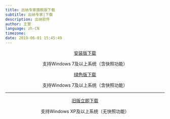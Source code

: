 ```yaml
---
title: 出纳专家旗舰版下载
subtitle: 出纳专家|下载
description: 出纳软件
author: 王慧
language: zh-CN
timezone:
date: 2019-06-01 15:45:49
---
```



<div style ="clear:both" align="center">
        <a href="http://oss.myqzz.net/expert/出纳专家安装.rar" alt="" title="立即下载《出纳专家2019》" id="download">安装版下载</a>
        <p>支持Windows 7及以上系统（含快照功能）</p>
</div>


<div style ="clear:both" align="center">
        <a href="http://oss.myqzz.net/expert/出纳专家旗舰版.rar" alt="" title="立即下载《出纳专家2019》" id="download">绿色版下载</a>
        <p>支持Windows 7及以上系统（含快照功能）</p>
</div>

---

<div style ="clear:both" align="center">
        <a href="http://oss.myqzz.net/expert/cnzjhh_setup_xp.exe" alt="" title="立即下载《出纳专家2019》" id="download">旧版立即下载</a>
        <p>支持Windows XP及以上系统（无快照功能）</p>
</div>